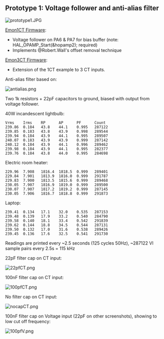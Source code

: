 ## Prototype 1: Voltage follower and anti-alias filter

![prototype1.JPG](../images/prototype1.JPG)

[Emon1CT Firmware](../Emon1CT):

- Voltage follower on PA6 & PA7 for bias buffer (note: HAL_OPAMP_Start(&hopamp2); required)
- Implements @Robert.Wall's offset removal technique

[Emon3CT Firmware](../Emon3CT):

- Extension of the 1CT example to 3 CT inputs.

Anti-alias filter based on:

![antialias.png](../images/antialias.png)

Two 1k resistors + 22pF capacitors to ground, biased with output from voltage follower.

40W incandescent lightbulb:

    Vrms    Irms    RP      AP      PF      Count
    239.86  0.184   43.8    44.1    0.995   287122
    239.85  0.183   43.8    43.9    0.998   289544
    239.94  0.184   43.9    44.1    0.995   289507
    240.07  0.183   43.9    43.9    0.999   287142
    240.12  0.184   43.9    44.1    0.996   289462
    239.98  0.184   43.9    44.1    0.995   282377
    239.76  0.184   43.8    44.0    0.995   284698

Electric room heater:

    229.96  7.908   1816.4  1818.5  0.999   289401
    229.84  7.901   1813.9  1816.0  0.999   291787
    229.83  7.900   1813.5  1815.6  0.999   289468
    230.05  7.907   1816.9  1819.0  0.999   289500
    230.07  7.907   1817.2  1819.2  0.999   287145
    230.05  7.906   1816.7  1818.8  0.999   291873

Laptop:

    239.41  0.134   17.1    32.0    0.535   287153
    239.48  0.139   17.9    33.2    0.540   284790
    239.58  0.140   18.1    33.4    0.542   291839
    239.62  0.144   18.8    34.5    0.544   287131
    239.50  0.132   17.0    31.6    0.538   289426
    239.45  0.136   17.6    32.5    0.541   291730

Readings are printed every ~2.5 seconds (125 cycles 50Hz), ~287122 VI sample pairs every 2.5s = 115 kHz

22pF filter cap on CT input:

![22pfCT.png](../images/DS/22pfCT.png)

100nF filter cap on CT input:

![100pfCT.png](../images/DS/100pfCT.png)

No filter cap on CT input:

![nocapCT.png](../images/DS/nocapCT.png)

100nF filter cap on Voltage input (22pF on other screenshots), showing to low cut off frequency:

![100pfV.png](../images/DS/100pfV.png)
